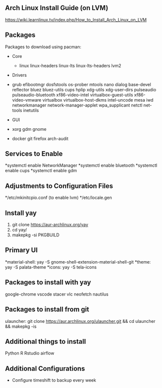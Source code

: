 ## Arch Linux Install Guide (on LVM)

https://wiki.learnlinux.tv/index.php/How_to_Install_Arch_Linux_on_LVM

## Packages

Packages to download using pacman: 

* Core
  * linux
  linux-headers 
  linux-lts
  linux-lts-headers 
  lvm2

* Drivers
 * grub
 efibootmgr
 dosfstools
 os-prober
 mtools
 nano
 dialog
 base-devel 
 reflector
 bluez
 bluez-utils
 cups
 hplip
 xdg-utils
 xdg-user-dirs
 pulseaudio
 pulseaudio-bluetooth
 xf86-video-intel
 virtualbox-guest-utils
 xf86-video-vmware
 virtualbox
 virtualbox-host-dkms
 intel-uncode
 mesa
 iwd 
 networkmanager
 network-manager-applet
 wpa_supplicant
 netctl
 net-tools
 inetutils

* GUI
 * xorg
  gdm
  gnome


* docker
git
firefox
 arch-audit

## Services to Enable

*systemctl enable NetworkManager
*systemctl enable bluetooth
*systemctl enable cups
*systemctl enable gdm

## Adjustments to Configuration Files

*/etc/mkinitcpio.conf (to enable lvm)
*/etc/locale.gen

## Install yay

1. git clone https://aur-archlinux.org/yay
2. cd yay/
3. makepkg -si PKGBUILD

## Primary UI
*material-shell: yay -S gnome-shell-extension-material-shell-git
*theme: yay -S palata-theme
*icons: yay -S tela-icons


## Packages to install with yay

google-chrome
vscode
stacer
vlc
neofetch
nautilus 

## Packages to install from git
ulauncher: git clone https://aur.archlinux.org/ulauncher.git && cd ulauncher && makepkg -is


## Additional things to install
Python
R
Rstudio
airflow

## Additional Configurations
* Configure timeshift to backup every week
